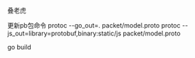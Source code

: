 叠老虎

更新pb包命令
protoc --go_out=. packet/model.proto
protoc --js_out=library=protobuf,binary:static/js  packet/model.proto

go build


